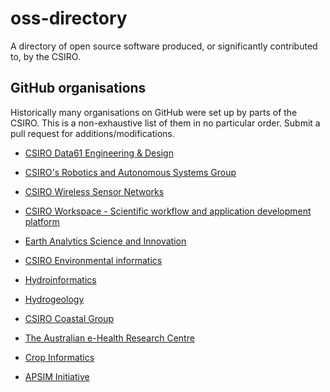 # oss-directory

A directory of open source software produced, or significantly contributed to, by the CSIRO.

## GitHub organisations

Historically many organisations on GitHub were set up by parts of the CSIRO. This is a non-exhaustive list of them in no particular order. Submit a pull request for additions/modifications.

* [CSIRO Data61 Engineering & Design](https://github.com/data61)
* [CSIRO's Robotics and Autonomous Systems Group](https://github.com/csiro-robotics)
* [CSIRO Wireless Sensor Networks](https://github.com/csiro-wsn)
* [CSIRO Workspace - Scientific workflow and application development platform](https://github.com/csiro-workspace)
* [Earth Analytics Science and Innovation](https://github.com/csiro-easi)
* [CSIRO Environmental informatics](https://github.com/CSIRO-enviro-informatics)
* [Hydroinformatics](https://github.com/csiro-hydroinformatics)
* [Hydrogeology](https://github.com/csiro-hydrogeology)
* [CSIRO Coastal Group](https://github.com/csiro-coasts)
* [The Australian e-Health Research Centre](https://github.com/aehrc)
* [Crop Informatics](https://github.com/csiro-crop-informatics)

* [APSIM Initiative](https://github.com/APSIMInitiative)

<!-- 
TBC
* [Atlas of Living Australia](https://github.com/AtlasOfLivingAustralia) -->
